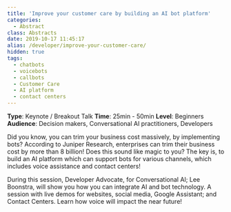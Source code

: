 ```yaml
---
title: 'Improve your customer care by building an AI bot platform'
categories:
  - Abstract
class: Abstracts
date: 2019-10-17 11:45:17
alias: /developer/improve-your-customer-care/
hidden: true
tags:
  - chatbots
  - voicebots
  - callbots
  - Customer Care
  - AI platform
  - contact centers
---
```


**Type**: Keynote / Breakout Talk
**Time**: 25min - 50min
**Level**: Beginners
**Audience**: Decision makers, Conversational AI practitioners, Developers

<!--more-->

Did you know, you can trim your business cost massively, by implementing bots? According to Juniper Research, enterprises can trim their business cost by more than 8 billion! Does this sound like magic to you? The key is, to build an AI platform which can support bots for various channels, which includes voice assistance and contact centers!

During this session, Developer Advocate, for Conversational AI; Lee Boonstra, will show you how you can integrate AI and bot technology. A session with live demos for websites, social media, Google Assistant; and Contact Centers. Learn how voice will impact the near future!